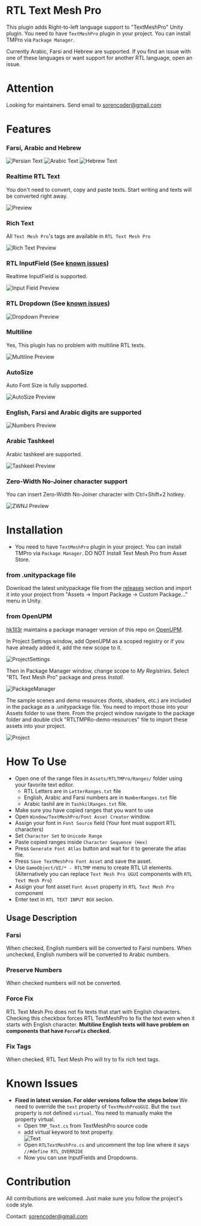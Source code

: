 # RTL Text Mesh Pro
This plugin adds Right-to-left language support to "TextMeshPro" Unity plugin. 
You need to have `TextMeshPro` plugin in your project. You can install TMPro via `Package Manager`.

Currently Arabic, Farsi and Hebrew are supported. If you find an issue with one of these languages or want support for another RTL language, open an issue.

# Attention
Looking for maintainers. Send email to sorencoder@gmail.com

# Features
### Farsi, Arabic and Hebrew
![Persian Text](Screenshots/Persian-Text.PNG)
![Arabic Text](Screenshots/Arabic-Text.PNG)
![Hebrew Text](Screenshots/Hebrew-Text.PNG)

### Realtime RTL Text
You don't need to convert, copy and paste texts. Start writing and texts will be converted right away.  
  
![Preview](Screenshots/Realtime.gif)

### Rich Text
All `Text Mesh Pro`'s tags are available in `RTL Text Mesh Pro`
  
![Rich Text Preview](Screenshots/Rich%20Text.PNG)

### RTL InputField (See [known issues](#known-issues))
Realtime InputField is supported.  
  
![Input Field Preview](Screenshots/InputField.gif)  

### RTL Dropdown (See [known issues](#known-issues))
  
![Dropdown Preview](Screenshots/Dropdown.gif)

### Multiline
Yes, This plugin has no problem with multiline RTL texts.
  
![Multiline Preview](Screenshots/Multiline.PNG)

### AutoSize
Auto Font Size is fully supported.  
  
![AutoSize Preview](Screenshots/AutoSize.gif)

### English, Farsi and Arabic digits are supported
  
![Numbers Preview](Screenshots/Numbers.PNG)

### Arabic Tashkeel
Arabic tashkeel are supported.  
  
![Tashkeel Preview](Screenshots/Arabic%20Text.PNG)  

### Zero-Width No-Joiner character support
You can insert Zero-Width No-Joiner character with Ctrl+Shift+2 hotkey.  
  
![ZWNJ Preview](Screenshots/zwnj.PNG)  

# Installation
* You need to have `TextMeshPro` plugin in your project. You can install TMPro via `Package Manager`. DO NOT Install Text Mesh Pro from Asset Store.
### from .unitypackage file
Download the latest unitypackage file from the [releases](https://github.com/sorencoder/RTLTMPro/releases) section and import it into your project from "Assets -> Import Package -> Custom Package..." menu in Unity.

### from OpenUPM
[hk1ll3r](https://github.com/hk1ll3r/) maintains a package manager version of this repo on [OpenUPM](https://openupm.com/packages/com.nosuchstudio.rtltmpro/).

In Project Settings window, add OpenUPM as a scoped registry or if you have already added it, add the new scope to it.

![ProjectSettings](Screenshots/ProjectSettings.PNG)

Then in Package Manager window, change scope to *My Registries*. Select "RTL Text Mesh Pro" package and press *Install*.

![PackageManager](Screenshots/PackageManager.PNG)

The sample scenes and demo resources (fonts, shaders, etc.) are included in the package as a .unitypackage file. You need to import those into your Assets folder to use them. From the project window navigate to the package folder and double click "RTLTMPRo-demo-resources" file to import these assets into your project.

![Project](Screenshots/Project.PNG)

# How To Use
* Open one of the range files in `Assets/RTLTMPro/Ranges/` folder using your favorite text editor.
  * RTL Letters are in `LetterRanges.txt` file
  * English, Arabic and Farsi numbers are in `NumberRanges.txt` file
  * Arabic tashil are in `TashkilRanges.txt` file.
* Make sure you have copied ranges that you want to use
* Open `Window/TextMeshPro/Font Asset Creator` window.
* Assign your font in `Font Source` field (Your font must support RTL characters)
* Set `Character Set` to `Unicode Range`
* Paste copied ranges inside  `Character Sequence (Hex)`
* Press `Generate Font Atlas` button and wait for it to generate the atlas file.
* Press `Save TextMeshPro Font Asset` and save the asset.
* Use `GameObject/UI/* - RTLTMP` menu to create RTL UI elements. (Alternatively you can replace `Text Mesh Pro UGUI` components with `RTL Text Mesh Pro`)
* Assign your font asset `Font Asset` property in `RTL Text Mesh Pro` component 
* Enter text in `RTL TEXT INPUT BOX` secion.
  
## Usage Description
### Farsi
When checked, English numbers will be converted to Farsi numbers.
When unchecked, English numbers will be converted to Arabic numbers.  

### Preserve Numbers
When checked numbers will not be converted.  

### Force Fix
RTL Text Mesh Pro does not fix texts that start with English characters. 
Checking this checkbox forces RTL TextMeshPro to fix the text even when it starts with English character. 
**Multiline English texts will have problem on components that have `ForceFix` checked.**  

### Fix Tags
When checked, RTL Text Mesh Pro will try to fix rich text tags.  

# Known Issues
* **Fixed in latest version. For older versions follow the steps below**
  We need to override the `text` property of `TextMeshProUGUI`. But the `text` property is not defined `virtual`. You need to manually make the property virtual.  
  * Open `TMP_Text.cs` from TextMeshPro source code
  * add virtual keyword to text property.  
  ![Text](Screenshots/TextProperty.PNG)
  * Open `RTLTextMeshPro.cs` and uncomment the top line where it says `//#define RTL_OVERRIDE`
  * Now you can use InputFields and Dropdowns.
  
# Contribution
All contributions are welcomed. Just make sure you follow the project's code style.  

Contact: sorencoder@gmail.com
